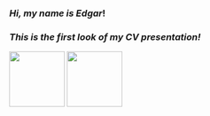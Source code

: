 ### *Hi, my name is Edgar*!
### *This is the first look of my CV presentation!*

<img src = './MyCurriculumVitae/src/Images/PresentationLg.jpeg' height = '100px'>
<img src = '../MyCurriculumVitae/Images/PresentationMd.jpeg' height = '100px'>
